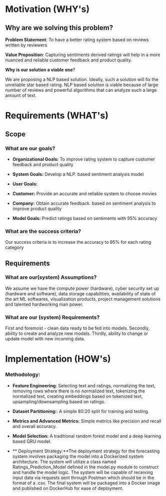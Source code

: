 # **Motivation (WHY's)**

## **Why are we solving this problem?**

**Problem Statement**: To have a better rating system based on reviews written by reviewers

 **Value Proposition**: Capturing sentiments derived ratings will help in a more nuanced and reliable customer feedback and product quality.

 **Why is our solution a viable one**?

We are proposing a NLP based solution. Ideally, such a solution will fix the unreliable star based rating. NLP based solution is viable because of large number of reviews and powerful algorithms that can analyze such a large amount of text.

# **Requirements (WHAT's)**

## **Scope**

### What are our goals?
- **Organizational Goals:** To improve rating system to capture customer feedback and product quality
- **System Goals:** Develop a NLP. based sentiment analysis model

- **User Goals:**
- **Customer:** Provide an accurate and reliable system to choose movies
- **Company:** Obtain accurate feedback. based on sentiment analysis to improve product quality
- **Model Goals:** Predict ratings based on sentiments with 95% accuracy

### What are the success criteria?
Our success criteria is to increase the accuracy to 95% for each rating category

## **Requirements**

### **What are our(system) Assumptions?**
We assume we have the compute power (hardware), cyber security set up (hardware and software), data storage capabilities, availability of state of the art ML softwares, visualization products, project management solutions and talented hardworking man power.

### **What are our (system) Requirements?**
First and foremost - clean data ready to be fed into models. Secondly, ability to create and analyze new models. Thirdly, ability to change or update model with new incoming data.

# **Implementation (HOW's)**

### **Methodology:** 

- **Feature Engineering**: Selecting text and ratings, normalizing the text, removing rows where there is no normalized text, tokenizing the normalized text, creating embeddings based on tokenized text, upsampling/downsampling based on ratings.

- **Dataset Partitioning:**: A simple 80:20 split for training and testing.

- **Metrics and Advanced Metrics:** Simple metrics like precision and recall and overall accuracy.

- **Model Selection:** A traditional random forest model and a deep learning based GRU model.

- ** Deployment Strategy:**The deployment strategy for the forecasting system involves packaging the model into a Dockerized system architecture. The system will utilize a class named Ratings_Prediction_Model defined in the model.py module to construct and handle the model logic. The system will be capable of receiving input data via requests sent through Postman  which should be in the format of a .csv. The final system will be packaged into a Docker image and published on DockerHub for ease of deployment.


